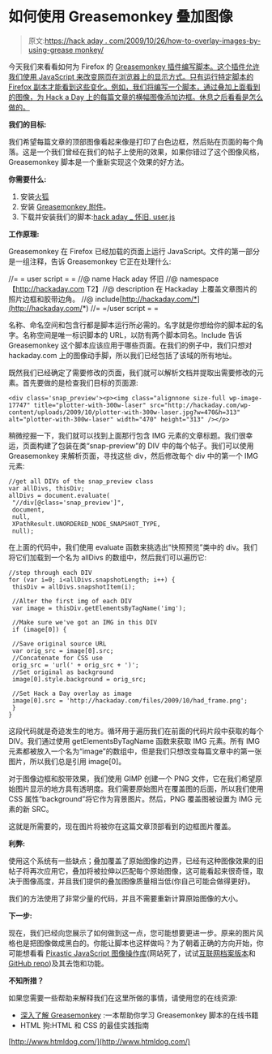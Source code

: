 # 如何使用 Greasemonkey 叠加图像

> 原文:[https://hack aday . com/2009/10/26/how-to-overlay-images-by-using-grease monkey/](https://hackaday.com/2009/10/26/how-to-overlay-images-by-using-greasemonkey/)

今天我们来看看如何为 Firefox 的 [Greasemonkey 插件编写脚本。这个插件允许我们使用 JavaScript 来改变网页在浏览器上的显示方式。只有运行特定脚本的 Firefox 副本才能看到这些变化。例如，我们将编写一个脚本，通过叠加上面看到的图像，为 Hack a Day 上的每篇文章的横幅图像添加边框。休息之后看看是怎么做的。](https://addons.mozilla.org/en-US/firefox/addon/748)

**我们的目标:**

我们希望每篇文章的顶部图像看起来像是打印了白色边框，然后贴在页面的每个角落。这是一个我们曾经在我们的帖子上使用的效果，如果你错过了这个图像风格，Greasemonkey 脚本是一个重新实现这个效果的好方法。

**你需要什么:**

1.  安装[火狐](http://www.firefox.com)
2.  安装 [Greasemonkey 附件](https://addons.mozilla.org/en-US/firefox/addon/748)。
3.  下载并安装我们的脚本:[hack aday _ 怀旧. user.js](http://blog.mahalo.com/hackaday/misc/hackaday_nostalgia.user.js)

**工作原理:**

Greasemonkey 在 Firefox 已经加载的页面上运行 JavaScript。文件的第一部分是一组注释，告诉 Greasemonkey 它正在处理什么:

//= = user script = =
//@ name Hack aday 怀旧
//@ namespace【http://hackaday.com
T2】//@ description 在 Hackaday 上覆盖文章图片的照片边框和胶带边角。
//@ include[http://hackaday.com/*](http://hackaday.com/*)
//= =/user script = =

名称、命名空间和包含行都是脚本运行所必需的。名字就是你想给你的脚本起的名字。名称空间是唯一标识脚本的 URL，以防有两个脚本同名。Include 告诉 Greasemonkey 这个脚本应该应用于哪些页面。在我们的例子中，我们只想对 hackaday.com 上的图像动手脚，所以我们已经包括了该域的所有地址。

既然我们已经确定了需要修改的页面，我们就可以解析文档并提取出需要修改的元素。首先要做的是检查我们目标的页面源:

```
<div class='snap_preview'><p><img class="alignnone size-full wp-image-17747" title="plotter-with-300w-laser" src="http://hackaday.com/wp-content/uploads/2009/10/plotter-with-300w-laser.jpg?w=470&h=313" alt="plotter-with-300w-laser" width="470" height="313" /></p>
```

稍微挖掘一下，我们就可以找到上面那行包含 IMG 元素的文章标题。我们很幸运，页面构建了包装在类“snap-preview”的 DIV 中的每个帖子。我们可以使用 Greasemonkey 来解析页面，寻找这些 div，然后修改每个 div 中的第一个 IMG 元素:

```
//get all DIVs of the snap_preview class
var allDivs, thisDiv;
allDivs = document.evaluate(
 "//div[@class='snap_preview']",
 document,
 null,
 XPathResult.UNORDERED_NODE_SNAPSHOT_TYPE,
 null);
```

在上面的代码中，我们使用 evaluate 函数来挑选出“快照预览”类中的 div。我们将它们加载到一个名为 allDivs 的数组中，然后我们可以遍历它:

```
//step through each DIV
for (var i=0; i<allDivs.snapshotLength; i++) {
 thisDiv = allDivs.snapshotItem(i);

 //Alter the first img of each DIV
 var image = thisDiv.getElementsByTagName('img');

 //Make sure we've got an IMG in this DIV
 if (image[0]) {

 //Save original source URL
 var orig_src = image[0].src;
 //Concatenate for CSS use
 orig_src = 'url(' + orig_src + ')';
 //Set original as background
 image[0].style.background = orig_src;

 //Set Hack a Day overlay as image
 image[0].src = 'http://hackaday.com/files/2009/10/had_frame.png';
 }
}
```

这段代码就是奇迹发生的地方。循环用于遍历我们在前面的代码片段中获取的每个 DIV。我们通过使用 getElementsByTagName 函数来获取 IMG 元素。所有 IMG 元素都被放入一个名为“image”的数组中，但是我们只想改变每篇文章中的第一张图片，所以我们总是引用 image[0]。

对于图像边框和胶带效果，我们使用 GIMP 创建一个 PNG 文件，它在我们希望原始图片显示的地方具有透明度。我们需要原始图片在覆盖图的后面，所以我们使用 CSS 属性“background”将它作为背景图片。然后，PNG 覆盖图被设置为 IMG 元素的新 SRC。

这就是所需要的，现在图片将被你在这篇文章顶部看到的边框图片覆盖。

**利弊:**

使用这个系统有一些缺点；叠加覆盖了原始图像的边界，已经有这种图像效果的旧帖子将再次应用它，叠加将被拉伸以匹配每个原始图像，这可能看起来很奇怪，取决于图像高度，并且我们提供的叠加图像质量相当低(你自己可能会做得更好)。

我们的方法使用了非常少量的代码，并且不需要重新计算原始图像的大小。

**下一步:**

现在，我们已经向您展示了如何做到这一点，您可能想要更进一步。原来的图片风格也是把图像做成黑白的。你能让脚本也这样做吗？为了朝着正确的方向开始，你可能想看看 [Pixastic JavaScript 图像操作库](http://www.pixastic.com/lib/)(网站死了，试试[互联网档案版本](https://web.archive.org/web/20091213134605/http://www.pixastic.com/lib/)和[GitHub repo](https://github.com/jseidelin/pixastic/))及其去饱和功能。

**不知所措？**

如果您需要一些帮助来解释我们在这里所做的事情，请使用您的在线资源:

*   [深入了解 Greasemonkey](http://diveintogreasemonkey.org/) :一本帮助你学习 Greasemonkey 脚本的在线书籍
*   HTML 狗:HTML 和 CSS 的最佳实践指南

[http://www.htmldog.com/](http://www.htmldog.com/)